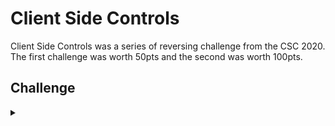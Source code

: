 <H1>Client Side Controls</H1>
<p></p>
Client Side Controls was a series of reversing challenge from the CSC 2020. The first challenge was worth 50pts and the second was worth 100pts.
<p></p>
<H2>Challenge</H2>
<details>
    <summary></summary>
<p></p>
<details>
    <summary>Client Side Controls V1</summary>
<p></p>
You may have heard that client-side controls are a bad way of protecting secrets. That’s
completely wrong and I have built a website with the flag to prove it.
<p></p>
Challenge File: <a href="https://drive.google.com/file/d/18kIyfDqdLL8FLc8tR6cBV9Z64S6NGPC-/view?usp=sharing" rel="nofollow">Google Drive</a>
<p></p>
<details>
    <summary>Walkthrough</summary>
<p></p>
</details>
<p></p>
<details>
    <summary>Client Side Controls V2</summary>
<p></p>
Okay, so the last attempt had some bugs. No big deal. Happens to the best of us. This version though... You’ll see. Flawless.
<p></p>
Challenge File: <a href="https://drive.google.com/file/d/1w10X59yaOEUM50BE29ymTDYXSFeCLvyI/view?usp=sharing" rel="nofollow">Google Drive</a>
<p></p>
<details>
    <summary>Walkthrough</summary>
<p></p>

</details>
</details>